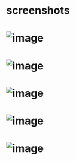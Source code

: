 # screenshots
# ![image](https://github.com/user-attachments/assets/368e3ef4-541b-439d-a6eb-db4ef0fa058a)
# ![image](https://github.com/user-attachments/assets/70c83422-08cd-437f-8733-67a36b472640)
# ![image](https://github.com/user-attachments/assets/7dc1eadd-4de4-4a15-9861-7f84ad3bf077)
# ![image](https://github.com/user-attachments/assets/0a9b7d83-401e-4e31-9e2b-f6f0c45c9c58)
# ![image](https://github.com/user-attachments/assets/b0d0874d-ac35-4a5b-b930-326ff9dbb9bf)
